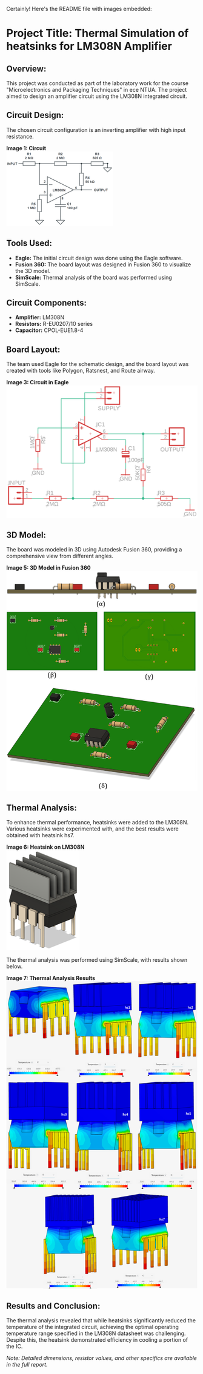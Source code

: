 Certainly! Here's the README file with images embedded:

# Project Title: Thermal Simulation of heatsinks for LM308N Amplifier

## Overview:
This project was conducted as part of the laboratory work for the course "Microelectronics and Packaging Techniques" in ece NTUA. The project aimed to design an amplifier circuit using the LM308N integrated circuit.

## Circuit Design:
The chosen circuit configuration is an inverting amplifier with high input resistance. <br>

**Image 1: Circuit** <br>
![Circuit](https://github.com/grilio/thermal-analysis-of-heatsinks/blob/main/images/image2.png?raw=true)

## Tools Used:
- **Eagle:** The initial circuit design was done using the Eagle software.
- **Fusion 360:** The board layout was designed in Fusion 360 to visualize the 3D model.
- **SimScale:** Thermal analysis of the board was performed using SimScale.

## Circuit Components:
- **Amplifier:** LM308N
- **Resistors:** R-EU0207/10 series
- **Capacitor:** CPOL-EUE1.8-4

## Board Layout:
The team used Eagle for the schematic design, and the board layout was created with tools like Polygon, Ratsnest, and Route airway.

**Image 3: Circuit in Eagle**<br>
![Circuit in Eagle](https://github.com/grilio/thermal-analysis-of-heatsinks/blob/main/images/image3.png?raw=true)

## 3D Model:
The board was modeled in 3D using Autodesk Fusion 360, providing a comprehensive view from different angles.

**Image 5: 3D Model in Fusion 360**<br>
![3D Model in Fusion 360](https://github.com/grilio/thermal-analysis-of-heatsinks/blob/main/images/image5.png?raw=true)

## Thermal Analysis:
To enhance thermal performance, heatsinks were added to the LM308N. Various heatsinks were experimented with, and the best results were obtained with heatsink hs7.

**Image 6: Heatsink on LM308N**<br>
![Heatsink on LM308N](https://github.com/grilio/thermal-analysis-of-heatsinks/blob/main/images/image6.png?raw=true)

The thermal analysis was performed using SimScale, with results shown below.

**Image 7: Thermal Analysis Results**<br>
![Thermal Analysis Results](https://github.com/grilio/thermal-analysis-of-heatsinks/blob/main/images/image%207.png?raw=true)

## Results and Conclusion:
The thermal analysis revealed that while heatsinks significantly reduced the temperature of the integrated circuit, achieving the optimal operating temperature range specified in the LM308N datasheet was challenging. Despite this, the heatsink demonstrated efficiency in cooling a portion of the IC.

*Note: Detailed dimensions, resistor values, and other specifics are available in the full report.*
